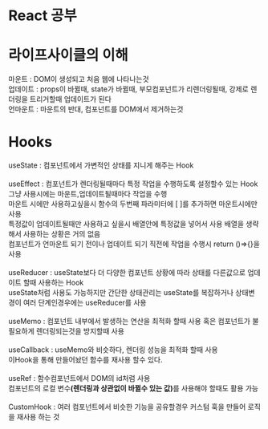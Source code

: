 # React 공부
<h1>라이프사이클의 이해</h1>
<p><div>마운트 : DOM이 생성되고 처음 웹에 나타나는것</div>
<div>업데이트 : props이 바뀔때, state가 바뀔때, 부모컴포넌트가 리렌더링될때, 강제로 렌더링을 트리거할때 업데이트가 된다</div>
<div>언마운트 : 마운트의 반대, 컴포넌트를 DOM에서 제거하는것</div></p>
<h1>Hooks</h1>
<p><div>useState : 컴포넌트에서 가변적인 상태를 지니게 해주는 Hook</div><br/>
<div>useEffect : 컴포넌트가 렌더링될때마다 특정 작업을 수행하도록 설정할수 있는 Hook 
<br/>
그냥 사용시에는 마운트,업데이트될때마다 작업을 수행 
<br/>
마운트 시에만 사용하고싶을시 함수의 두번째 파라미터에 [ ]를 추가하면 마운트시에만 사용
<br/>
특정값이 업데이트될때만 사용하고 싶을시 배열안에 특정값을 넣어서 사용 배열을 생략해서 사용하는 상황은 거의 없음
<br/>
컴포넌트가 언마운트 되기 전이나 업데이트 되기 직전에 작업을 수행시 return ()=>{}을 사용
</div><br/>
<div>
useReducer : useState보다 더 다양한 컴포넌트 상황에 따라 상태를 다른값으로 업데이트 할때 사용하는 Hook
<br/>
useState처럼 사용도 가능하지만 간단한 상태관리는 useState를 복잡하거나 상태변경이 여러 단계인경우에는 useReducer를 사용
</div><br/>
<div>useMemo : 컴포넌트 내부에서 발생하는 연산을 최적화 할때 사용 혹은 컴포넌트가 불필요하게 렌더링되는것을 방지할때 사용</div><br/>
<div>useCallback : useMemo와 비슷하다, 렌더링 성능을 최적화 할때 사용<br/> 이Hook을 통해 만들어놨던 함수를 재사용 할수 있다.</div><br/>
<div>useRef : 함수컴포넌트에서 DOM의 id처럼 사용<br/>
컴포넌트의 로컬 변수<strong>(렌더링과 상관없이 바뀔수 있는 값)</strong>를 사용해야 할때도 활용 가능</div><br/>
<div>CustomHook : 여러 컴포넌트에서 비슷한 기능을 공유할경우 커스텀 훅을 만들어 로직을 재사용 하는 것</div><br/>
</p>

<h1></h1>
<p>
<div></div>
<div></div>
<div></div>
<div></div>
</p>
